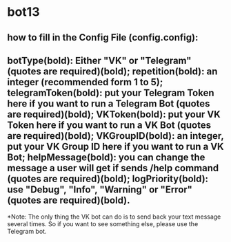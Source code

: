 # bot13

## how to fill in the Config File (config.config):

__botType(bold)__: Either "VK" or "Telegram" __(quotes are required)(bold)__;
__repetition(bold)__: an integer (recommended form 1 to 5);
__telegramToken(bold)__: put your Telegram Token here if you want to run a Telegram Bot __(quotes are required)(bold)__;
__VKToken(bold)__: put your VK Token here if you want to run a VK Bot  __(quotes are required)(bold)__;
__VKGroupID(bold)__: an integer, put your VK Group ID here if you want to run a VK Bot;
__helpMessage(bold)__: you can change the message a user will get if sends /help command __(quotes are required)(bold)__;
__logPriority(bold)__: use "Debug", "Info", "Warning" or "Error" __(quotes are required)(bold)__.
---
*Note:
The only thing the VK bot can do is to send back your text message several times. 
So if you want to see something else, please use the Telegram bot.